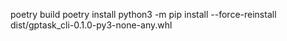 poetry build
poetry install
python3 -m pip install --force-reinstall dist/gptask_cli-0.1.0-py3-none-any.whl
